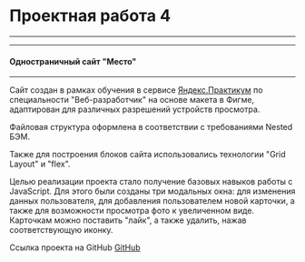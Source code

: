 # Проектная работа 4
------------------
-------------------
#### Одностраничный сайт "Место"
---------------
Сайт создан в рамках обучения в сервисе [Яндекс.Практикум](https://praktikum.yandex.ru) по специальности "Веб-разработчик" на основе макета в Фигме, адаптирован для различных разрешений устройств просмотра. 

Файловая структура оформлена в соответствии с требованиями Nested БЭМ.

Также для построения блоков сайта использовались технологии "Grid Layout" и "flex".

Целью реализации проекта стало получение базовых навыков работы с JavaScript. Для этого были созданы три модальных окна: для изменения данных пользователя, для добавления пользователем новой карточки, а также для возможности просмотра фото к увеличенном виде. Карточкам можно поставить "лайк", а также удалить, нажав соответствующую иконку.

Ссылка проекта на GitHub [GitHub](https://tatyana-gracheva.github.io/mesto/index.html)
